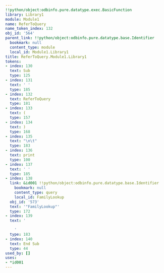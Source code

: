 ```yaml
---
!!python/object:odbinfo.pure.datatype.exec.BasicFunction
library: Library1
module: Module1
name: ReferToQuery
name_token_index: 132
obj_id: '564'
parent_link: !!python/object:odbinfo.pure.datatype.base.Identifier
  bookmark: null
  content_type: module
  local_id: Module1.Library1
title: ReferToQuery.Module1.Library1
tokens:
- index: 130
  text: Sub
  type: 125
- index: 131
  text: ' '
  type: 185
- index: 132
  text: ReferToQuery
  type: 181
- index: 133
  text: (
  type: 157
- index: 134
  text: )
  type: 168
- index: 135
  text: "\n\t"
  type: 183
- index: 136
  text: print
  type: 100
- index: 137
  text: ' '
  type: 185
- index: 138
  link: &id001 !!python/object:odbinfo.pure.datatype.base.Identifier
    bookmark: null
    content_type: query
    local_id: FamilyLookup
  obj_id: '573'
  text: '"FamilyLookup"'
  type: 172
- index: 139
  text: '

    '
  type: 183
- index: 140
  text: End Sub
  type: 44
used_by: []
uses:
- *id001
---
```

